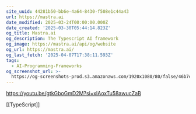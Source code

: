 ```yaml
---
site_uuid: 44281b50-bb6e-4a64-8430-f508e1c44a43
url: https://mastra.ai
date_modified: 2025-03-24T00:00:00.000Z
date_created: '2025-03-30T05:44:14.823Z'
og_title: Mastra.ai
og_description: The Typescript AI framework
og_image: https://mastra.ai/api/og/website
og_url: https://mastra.ai/
og_last_fetch: '2025-04-07T17:38:11.593Z'
tags:
  - AI-Programming-Frameworks
og_screenshot_url: >-
  https://og-screenshots-prod.s3.amazonaws.com/1920x1080/80/false/46b7c42d1131dc3d0f215774f16d570c47a40eecb25fbb877d1b924eff3faeb5.jpeg
---
```


https://youtu.be/gtkGboGmD2M?si=xIAoxTu58awucZaB

[[TypeScript]]
